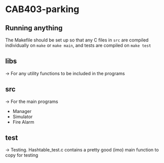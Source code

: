 # CAB403-parking

## Running anything

The Makefile should be set up so that any C files in `src` are compiled individually on `make` or `make main`,
and tests are compiled on `make test`

## libs

&rarr; For any utility functions to be included in the programs

## src

&rarr; For the main programs

- Manager
- Simulator
- Fire Alarm

## test

&rarr; Testing. Hashtable_test.c contains a pretty good (imo) main function to copy for testing
